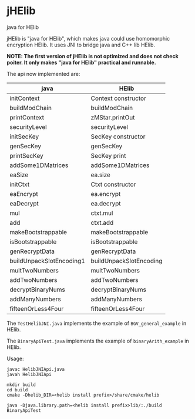 # jHElib
java for HElib

jHElib is "java for HElib", which makes java could use homomorphic encryption HElib. It uses JNI to bridge java and C++ lib HElib.

**NOTE: The first version of jHElib is not optimized and does not check poiter. It only makes "java for HElib" practical and runnable.**

The api now implemented are:

| java | HElib |
| ---- | ----- |
| initContext | Context constructor |
| buildModChain | buildModChain |
| printContext | zMStar.printOut |
| securityLevel | securityLevel |
| initSecKey | SecKey constructor |
| genSecKey | genSecKey |
| printSecKey | SecKey print|
| addSome1DMatrices | addSome1DMatrices |
| eaSize | ea.size |
| initCtxt | Ctxt constructor |
| eaEncrypt | ea.encrypt |
| eaDecrypt | ea.decrypt |
| mul | ctxt.mul |
| add | ctxt.add |
| makeBootstrappable | makeBootstrappable |
| isBootstrappable | isBootstrappable |
| genRecryptData | genRecryptData |
| buildUnpackSlotEncoding1 | buildUnpackSlotEncoding |
| multTwoNumbers | multTwoNumbers |
| addTwoNumbers | addTwoNumbers |
| decryptBinaryNums | decryptBinaryNums |
| addManyNumbers | addManyNumbers |
| fifteenOrLess4Four | fifteenOrLess4Four |

The `TestHelibJNI.java` implements the example of `BGV_general_example` in HElib.

The `BinaryApiTest.java` implements the example of `binaryArith_example` in HElib.

Usage:
```
javac HelibJNIApi.java
javah HelibJNIApi

mkdir build
cd build
cmake -Dhelib_DIR=<helib install prefix>/share/cmake/helib

java -Djava.library.path=<helib install prefix>lib/:./build BinaryApiTest
```
